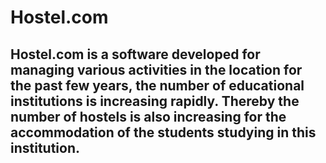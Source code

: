 # Hostel.com
Hostel.com is a software developed for managing various activities in the location
for the past few years, the number of educational institutions is increasing rapidly.
Thereby the number of hostels is also increasing for the accommodation of the
students studying in this institution.
----------------------------------------
